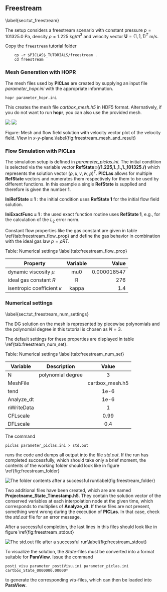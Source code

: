 ## Freestream
\label{sec:tut_freestream}

The setup considers a freestream scenario with constant pressure $p=101325.0$ Pa, density $\rho=1.225$ kg/$m^3$ and velocity vector $\textbf{U}=(1,1,1)^T$ m/s.

Copy the ``freestream`` tutorial folder

        cp -r $PICLAS$_TUTORIALS/freestream .
        cd freestream

### Mesh Generation with HOPR

The mesh files used by **PICLas** are created by supplying an input file *parameter_hopr.ini* with the appropriate information.

    hopr parameter_hopr.ini

This creates the mesh file *cartbox_mesh.h5* in HDF5 format. Alternatively, if you do not want to run **hopr**, you can also use the provided mesh.

![](tutorials/00_freestream/freestream_mesh.png)     ![](tutorials/00_freestream/freestream_result.png)

Figure: Mesh and flow field solution with velocity vector plot of the velocity field. View in $x$-$y$-plane.\label{fig:freestream_mesh_and_result}


### Flow Simulation with PICLas

The simulation setup is defined in *parameter_piclas.ini*. The initial condition is selected via the variable vector
**RefState=(/1.225,1.,1.,1.,101325./)** which represents the solution vector $(\rho, u, v, w, p)^T$. **PICLas** allows for multiple 
**RefState** vectors and numerates them respectively for them to be used by different functions. In this example a single **RefState** is 
supplied and therefore is given the number **1**.


**IniRefState = 1** : the initial condition uses **RefState 1** for the initial flow field solution.

**IniExactFunc = 1** : the used exact function routine uses **RefState 1**, e.g., for the calculation of the $L_2$ error norm.

Constant flow properties like the gas constant are given in table \ref{tab:freestream_flow_prop} 
and define the gas behavior in combination with the ideal gas law $p=\rho R T$.

Table: Numerical settings \label{tab:freestream_flow_prop}

| Property                        | Variable      | Value       |
| ------------------------------- |:-------------:| -----------:|
| dynamic viscosity $\mu$         | mu0           | 0.000018547 |
| ideal gas constant $R$          | R             |  276        |
| isentropic coefficient $\kappa$ | kappa         |  1.4        |

### Numerical settings
\label{sec:tut_freestream_num_settings}

The DG solution on the mesh is represented by piecewise polynomials and the polynomial degree in this tutorial is chosen as $N=3$.

The default settings for these properties are displayed in table \ref{tab:freestream_num_set}. 

Table: Numerical settings \label{tab:freestream_num_set}

| Variable        | Description                            | Value         |
| --------------- |:--------------------------------------:|:-------------:|
| N               | polynomial degree                      | 3             |
| MeshFile        |                                        |cartbox_mesh.h5|
| tend            |                                        | 1e-6          |
| Analyze_dt      |                                        | 1e-6          |
| nWriteData      |                                        | 1             |
| CFLscale        |                                        | 0.99          |
| DFLscale        |                                        | 0.4           |


The command

~~~~~~~
piclas parameter_piclas.ini > std.out
~~~~~~~

runs the code and dumps all output into the file *std.out*. 
If the run has completed successfully, which should take only a brief moment, the contents of the working folder should look like in figure \ref{fig:freestream_folder}

![The folder contents after a successful run\label{fig:freestream_folder}](tutorials/00_freestream/freestream_folder.png)

Two additional files have been created, which are are named  **Projectname_State_Timestamp.h5**. They contain the solution vector of the conserved variables at each interpolation node at the given time, which corresponds to multiplies of **Analyze_dt**. If these files are not present, something went wrong during the execution of **PICLas**. In that case, check the _std.out_ file for an error message. 

After a successful completion, the last lines in this files should look like in figure \ref{fig:freestream_stdout}

![The _std.out_ file after a successful run\label{fig:freestream_stdout}](tutorials/00_freestream/freestream_stdout.png)

To visualize the solution, the *State*-files must be converted into a format suitable for **ParaView**. Issue the command 

~~~~~~~
posti_visu parameter_postiVisu.ini parameter_piclas.ini cartbox_State_0000000.00000*
~~~~~~~
to generate the corresponding *vtu*-files, which can then be loaded into **ParaView**. 
